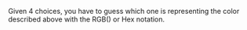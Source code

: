 Given 4 choices, you have to guess which one is representing the color described above with the RGB() or Hex notation. 

